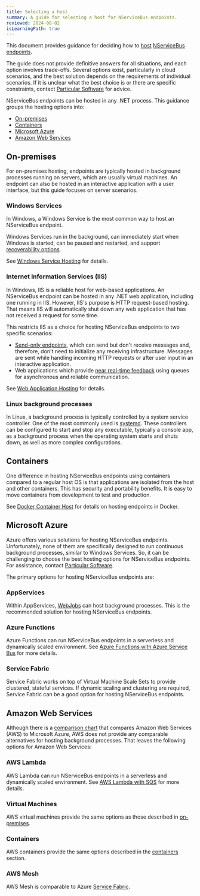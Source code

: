 ```yaml
---
title: Selecting a host
summary: A guide for selecting a host for NServiceBus endpoints.
reviewed: 2024-08-02
isLearningPath: true
---
```

This document provides guidance for deciding how to [host](/nservicebus/hosting) [NServiceBus endpoints](/nservicebus/endpoints/).

The guide does not provide definitive answers for all situations, and each option involves trade-offs. Several options exist, particularly in cloud scenarios, and the best solution depends on the requirements of individual scenarios. If it is unclear what the best choice is or there are specific constraints, contact [Particular Software](https://particular.net/contactus) for advice.

NServiceBus endpoints can be hosted in any .NET process. This guidance groups the hosting options into:

- [On-premises](#on-premises)
- [Containers](#containers)
- [Microsoft Azure](#microsoft-azure)
- [Amazon Web Services](#amazon-web-services)

## On-premises

For on-premises hosting, endpoints are typically hosted in background processes running on servers, which are usually virtual machines. An endpoint can also be hosted in an interactive application with a user interface, but this guide focuses on server scenarios.

### Windows Services

In Windows, a Windows Service is the most common way to host an NServiceBus endpoint.

Windows Services run in the background, can immediately start when Windows is started, can be paused and restarted, and support [recoverability options](/nservicebus/hosting/windows-service.md#installation-setting-the-restart-recovery-options-configuring-service-recovery-via-windows-service-properties).

See [Windows Service Hosting](/nservicebus/hosting/windows-service.md) for details.

### Internet Information Services (IIS)

In Windows, IIS is a reliable host for web-based applications. An NServiceBus endpoint can be hosted in any .NET web application, including one running in IIS. However, IIS's purpose is HTTP request-based hosting. That means IIS will automatically shut down any web application that has not received a request for some time.

This restricts IIS as a choice for hosting NServiceBus endpoints to two specific scenarios:

* [Send-only endpoints](/nservicebus/hosting/#self-hosting-send-only-hosting), which can send but don't receive messages and, therefore, don't need to initialize any receiving infrastructure. Messages are sent while handling incoming HTTP requests or after user input in an interactive application.
* Web applications which provide [near real-time feedback](/samples/near-realtime-clients/) using queues for asynchronous and reliable communication.

See [Web Application Hosting](/nservicebus/hosting/web-application.md) for details.

### Linux background processes

In Linux, a background process is typically controlled by a system service controller. One of the most commonly used is [systemd](https://freedesktop.org/wiki/Software/systemd/). These controllers can be configured to start and stop any executable, typically a console app, as a background process when the operating system starts and shuts down, as well as more complex configurations.

## Containers

One difference in hosting NServiceBus endpoints using containers compared to a regular host OS is that applications are isolated from the host and other containers. This has security and portability benefits. It is easy to move containers from development to test and production.

See [Docker Container Host](/nservicebus/hosting/docker-host/) for details on hosting endpoints in Docker.

## Microsoft Azure

Azure offers various solutions for hosting NServiceBus endpoints. Unfortunately, none of them are specifically designed to run continuous background processes, similar to Windows Services. So, it can be challenging to choose the best hosting options for NServiceBus endpoints. For assistance, contact [Particular Software](https://particular.net/contactus).

The primary options for hosting NServiceBus endpoints are:

### AppServices

Within AppServices, [WebJobs](https://docs.microsoft.com/en-us/azure/app-service/webjobs-create) can host background processes. This is the recommended solution for hosting NServiceBus endpoints.

### Azure Functions

Azure Functions can run NServiceBus endpoints in a serverless and dynamically scaled environment. See [Azure Functions with Azure Service Bus](/nservicebus/hosting/azure-functions-service-bus/) for more details.

### Service Fabric

Service Fabric works on top of Virtual Machine Scale Sets to provide clustered, stateful services. If dynamic scaling and clustering are required, Service Fabric can be a good option for hosting NServiceBus endpoints.

## Amazon Web Services

Although there is a [comparison chart](https://docs.microsoft.com/en-us/azure/architecture/aws-professional/services#miscellaneous) that compares Amazon Web Services (AWS) to Microsoft Azure, AWS does not provide any comparable alternatives for hosting background processes. That leaves the following options for Amazon Web Services:

### AWS Lambda

AWS Lambda can run NServiceBus endpoints in a serverless and dynamically scaled environment. See [AWS Lambda with SQS](/nservicebus/hosting/aws-lambda-simple-queue-service/) for more details.

### Virtual Machines

AWS virtual machines provide the same options as those described in [on-premises](#on-premises).

### Containers

AWS containers provide the same options described in the [containers](#containers) section.

### AWS Mesh

AWS Mesh is comparable to Azure [Service Fabric](#microsoft-azure-service-fabric).
